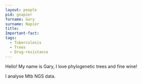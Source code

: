 ```yaml
---
layout: people
pid: gnapier
forname: Gary
surname: Napier
title: 
Important-fact: 
tags:
  - Tuberculosis
  - Trees
  - Drug-resistance
---
```

Hello! My name is Gary, I love phylogenetic trees and fine wine!

I analyse Mtb NGS data.

